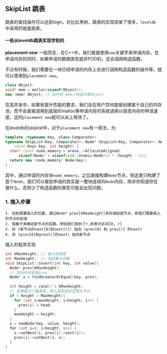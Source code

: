 ## SkipList 跳表

跳表的查找操作可以达到logn，对比红黑树，跳表的实现简单了很多，`leveldb `中采用的就是跳表。



#### 一些从leveldb跳表实现学到的



__placement new__ 一般而言，在C++中，我们直接使用`new`关键字来申请内存，在申请内存的同时，如果申请的数据类型是非POD的，还会调用构造函数。

不过有时候，我们需要在一块已经申请的内存上去进行调用构造函数的操作等，就可以使用到`placement new`。

```c++
class Object;
void* mem = malloc(sizeof(Object));
new (mem) Object; // 在内存 mem上构造对象Object
```

在高并发中，如果有提升性能的要求，我们会在用户空间直接创建属于自己的内存池，而不会直接调用到底层的malloc等申请内存的系统调用以提高内存的申请速度，这时`placement new`就可以派上用场了。

在leveldb的skiplist中，对于`placement new`有一用法，为:

```c++
template <typename Key, class Comparator>
typename SkipList<Key, Comparator>::Node* SkipList<Key, Comparator>::NewNode(
    const Key& key, int height) {
  char* const node_memory = arena_->AllocateAligned(
      sizeof(Node) + sizeof(std::atomic<Node*>) * (height - 1));
  return new (node_memory) Node(key);
}
```

其中，通过申请的内存块`node_memory`，之后直接构建`Node`节点，但这里只构建了首个`Node`，我们可以看到申请的其实是一整块连续的`Node`内存，除非你知道你在做什么，否则少了构造函数的类型可能会出现问题。



### 1. 插入步骤

```
1. 找到需要插入的位置，通过Node* prev[kMaxHeight]来存储前驱节点，即我们需要插入的节点的前驱
2. 摇塞子来确定新节点的层数，例如我们摇到了r,即表示区间[0, r]
3. 将 (新节点的next[0]到next[r]) 指向 (prev[0] 到 prev[r] 的next)
4. 将 (prev[0]到prev[r]的next) 指向新节点
```

插入的程序实现

```c++
int kMaxHeight; // 最大层限度
int MaxHeight;  // 当前最大层数
void SkipList::insert(int key, int value){
  Node* prev[kMaxHeight];
  // 找出所有前驱prev
  Node* x = findGreaterOrEqual(key, prev);
  
  int height = rand() % kMaxHeight;
  // 如果超过了最高层，那么其前驱必定是头节点
  if ( height > MaxHeight){
    for (int i=maxHeight; i<height; i++) {
      prev[i] = head;
    }
    maxHeight = height;
  }
  x = newNode(key, value, height);
  for (int i=0; i<height; i++) {
    x->setNext(i, prev[i]->next(i));
    prev[i]->setNext(i, x);
  }
}
```

























